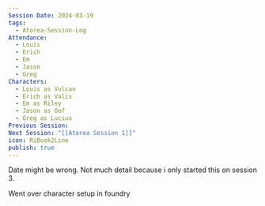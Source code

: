 ```yaml
---
Session Date: 2024-03-19
tags:
  - Atorea-Session-Log
Attendance:
  - Louis
  - Erich
  - Em
  - Jason
  - Greg
Characters:
  - Louis as Vulcan
  - Erich as Valis
  - Em as Riley
  - Jason as Oof
  - Greg as Lucius
Previous Session: 
Next Session: "[[Atorea Session 1]]"
icon: RiBook2Line
publish: true
---
```


Date might be wrong. Not much detail because i only started this on session 3. 

Went over character setup in foundry


